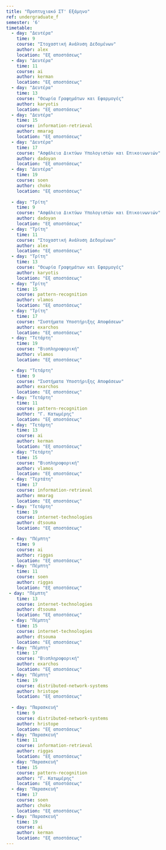 ```yaml
---
title: "Προπτυχιακό ΣΤ' Εξάμηνο"
ref: undergraduate_f
semester: '6'
timetable:
  - day: "Δευτέρα"
    time: 9
    course: "Στοχαστική Ανάλυση Δεδομένων" 
    author: alex
    location: "Εξ αποστάσεως"
  - day: "Δευτέρα"
    time: 11
    course: ai
    author: kerman
    location: "Εξ αποστάσεως"
  - day: "Δευτέρα"
    time: 13
    course: "Θεωρία Γραφημάτων και Εφαρμογές"
    author: karyotis
    location: "Εξ αποστάσεως"
  - day: "Δευτέρα"
    time: 15
    course: information-retrieval
    author: mmarag
    location: "Εξ αποστάσεως"
  - day: "Δευτέρα"
    time: 17
    course: "Ασφάλεια Δικτύων Υπολογιστών και Επικοινωνιών"
    author: dadoyan
    location: "Εξ αποστάσεως"
  - day: "Δευτέρα"
    time: 19
    course: soen
    author: choko
    location: "Εξ αποστάσεως"
    
  - day: "Τρίτη"
    time: 9
    course: "Ασφάλεια Δικτύων Υπολογιστών και Επικοινωνιών"
    author: dadoyan
    location: "Εξ αποστάσεως"
  - day: "Τρίτη"
    time: 11
    course: "Στοχαστική Ανάλυση Δεδομένων" 
    author: alex
    location: "Εξ αποστάσεως"
  - day: "Τρίτη"
    time: 13
    course: "Θεωρία Γραφημάτων και Εφαρμογές"
    author: karyotis
    location: "Εξ αποστάσεως"
  - day: "Τρίτη"
    time: 15
    course: pattern-recognition
    author: vlamos
    location: "Εξ αποστάσεως"
  - day: "Τρίτη"
    time: 17
    course: "Συστήματα Υποστήριξης Αποφάσεων"
    author: exarchos
    location: "Εξ αποστάσεως"
  - day: "Τετάρτη"
    time: 19
    course: "Βιοπληροφορική"
    author: vlamos
    location: "Εξ αποστάσεως"

  - day: "Τετάρτη"
    time: 9
    course: "Συστήματα Υποστήριξης Αποφάσεων"
    author: exarchos
    location: "Εξ αποστάσεως"
  - day: "Τετάρτη"
    time: 11
    course: pattern-recognition
    author: "Γ. Κατωμέρης"
    location: "Εξ αποστάσεως"
  - day: "Τετάρτη"
    time: 13
    course: ai
    author: kerman
    location: "Εξ αποστάσεως"
  - day: "Τετάρτη"
    time: 15
    course: "Βιοπληροφορική"
    author: vlamos
    location: "Εξ αποστάσεως"
  - day: "Τερτάτη"
    time: 17
    course: information-retrieval
    author: mmarag
    location: "Εξ αποστάσεως"
  - day: "Τετάρτη"
    time: 19
    course: internet-technologies
    author: dtsouma
    location: "Εξ αποστάσεως"

  - day: "Πέμπτη"
    time: 9
    course: ai
    author: riggas
    location: "Εξ αποστάσεως"
  - day: "Πέμπτη"
    time: 11
    course: soen
    author: riggas
    location: "Εξ αποστάσεως"
 - day: "Πέμπτη"
    time: 13
    course: internet-technologies
    author: dtsouma
    location: "Εξ αποστάσεως"
  - day: "Πέμπτη"
    time: 15
    course: internet-technologies
    author: dtsouma
    location: "Εξ αποστάσεως"
  - day: "Πέμπτη"
    time: 17
    course: "Βιοπληροφορική"
    author: exarchos
    location: "Εξ αποστάσεως"
  - day: "Πέμπτη"
    time: 19
    course: distributed-network-systems
    author: hristope
    location: "Εξ αποστάσεως"
  
  - day: "Παρασκευή"
    time: 9
    course: distributed-network-systems
    author: hristope
    location: "Εξ αποστάσεως"
  - day: "Παρασκευή"
    time: 11
    course: information-retrieval
    author: riggas
    location: "Εξ αποστάσεως"
  - day: "Παρασκευή"
    time: 15
    course: pattern-recognition
    author: "Γ. Κατωμέρης"
    location: "Εξ αποστάσεως"
  - day: "Παρασκευή"
    time: 17
    course: soen
    author: choko
    location: "Εξ αποστάσεως"
  - day: "Παρασκευή"
    time: 19
    course: ai
    author: kerman
    location: "Εξ αποστάσεως"
---
```



